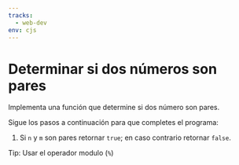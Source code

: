 ```yaml
---
tracks:
  - web-dev
env: cjs
---
```


# Determinar si dos números son pares

Implementa una función que determine si dos número son pares.

Sigue los pasos a continuación para que completes el programa:

1. Si `n` y `m` son pares retornar `true`; en caso contrario retornar `false`.

Tip: Usar el operador modulo (`%`)
